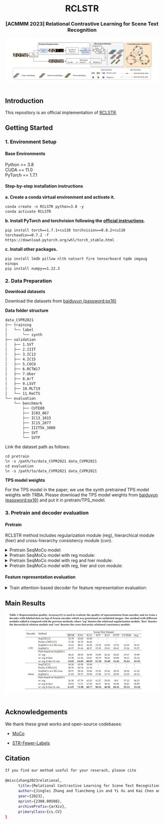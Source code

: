 <div align="center">
<h1>RCLSTR</h1>
<h3>[ACMMM 2023] Relational Contrastive Learning for Scene Text Recognition</h3>
</div>

<div align="center">
  <img src="figs/framework.png" width="800"/>
</div><br/>

## Introduction

This repository is an official implementation of [RCLSTR](https://arxiv.org/abs/2308.00508).

## Getting Started

### 1. Environment Setup

#### Base Environments 

Python >= 3.8 \
CUDA == 11.0 \
PyTorch == 1.7.1 

#### Step-by-step installation instructions

**a. Create a conda virtual environment and activate it.**
```shell
conda create -n RCLSTR python=3.8 -y
conda activate RCLSTR
```

**b. Install PyTorch and torchvision following the [official instructions](https://pytorch.org/).**
```shell
pip install torch==1.7.1+cu110 torchvision==0.8.2+cu110 torchaudio==0.7.2 -f https://download.pytorch.org/whl/torch_stable.html
```

**c. Install other packages.**
```shell
pip install lmdb pillow nltk natsort fire tensorboard tqdm imgaug einops
pip install numpy==1.22.3
```

### 2. Data Preparation

**Download datasets**

Download the datasets from [baiduyun (password:px16)](https://pan.baidu.com/s/1YHINOUzcoKcnQl9aRaznHg)

**Data folder structure**

```
data_CVPR2021
├── training
│   └── label
│       └── synth
├── validation
│   ├── 1.SVT
│   ├── 2.IIIT
│   ├── 3.IC13
│   ├── 4.IC15
│   ├── 5.COCO
│   ├── 6.RCTW17
│   ├── 7.Uber
│   ├── 8.ArT
│   ├── 9.LSVT
│   ├── 10.MLT19
│   └── 11.ReCTS
└── evaluation
    └── benchmark
        ├── CUTE80
        ├── IC03_867
        ├── IC13_1015
        ├── IC15_2077
        ├── IIIT5k_3000
        ├── SVT
        └── SVTP
```

Link the dataset path as follows:

```
cd pretrain
ln -s /path/to/data_CVPR2021 data_CVPR2021
cd evaluation
ln -s /path/to/data_CVPR2021 data_CVPR2021
```

**TPS model weights**

For the TPS model in the paper, we use the synth pretrained TPS model weights with TRBA. Please download the TPS model weights from [baiduyun (password:px16)](https://pan.baidu.com/s/1YHINOUzcoKcnQl9aRaznHg) and put it in pretrain/TPS_model.

### 3. Pretrain and decoder evaluation


#### Pretrain

RCLSTR method includes regularization module (reg), hierarchical module (hier) and cross-hierarchy consistency module (con). 

<details>
 <summary> Pretrain SeqMoCo model:</summary>

```
cd pretrain
CUDA_VISIBLE_DEVICES=0,1,2,3 python main_moco.py   \
--model_name TRBA  \
--exp_name SeqMoCo   \
--lr 0.0015   \
--batch-size 32   \
--dist-url 'tcp://localhost:10002' \
--multiprocessing-distributed \
--world-size 1 \
--rank 0   \
--data data_CVPR2021/training/label/synth  \
--data-format lmdb  \
--light_aug   \
--instance_map window   \
--epochs 5   \
--useTPS ./TPS_model/TRBA-Baseline-synth.pth \
--loss_setting consistent \
--frame_weight 0 \
--frame_alpha 0 \
--word_weight 0 \
--word_alpha 0
```
</details>

<details>
 <summary> Pretrain SeqMoCo model with reg module:</summary>

```
cd pretrain
CUDA_VISIBLE_DEVICES=0,1,2,3 python main_moco.py   \
--model_name TRBA  \
--exp_name SeqMoCo_reg   \
--lr 0.0015   \
--batch-size 32   \
--dist-url 'tcp://localhost:10002' \
--multiprocessing-distributed \
--world-size 1 \
--rank 0   \
--data data_CVPR2021/training/label/synth  \
--data-format lmdb  \
--light_aug   \
--instance_map window   \
--epochs 5   \
--useTPS ./TPS_model/TRBA-Baseline-synth.pth \
--loss_setting consistent \
--permutation \
--frame_weight 0 \
--frame_alpha 0 \
--word_weight 0 \
--word_alpha 0
```
</details>

<details>
 <summary> Pretrain SeqMoCo model with reg and hier module:</summary>

```
cd pretrain
CUDA_VISIBLE_DEVICES=0,1,2,3 python main_moco.py   \
--model_name TRBA  \
--exp_name SeqMoCo_reg_hier   \
--lr 0.0015   \
--batch-size 32   \
--dist-url 'tcp://localhost:10002' \
--multiprocessing-distributed \
--world-size 1 \
--rank 0   \
--data data_CVPR2021/training/label/synth  \
--data-format lmdb  \
--light_aug   \
--instance_map window   \
--epochs 5   \
--useTPS ./TPS_model/TRBA-Baseline-synth.pth \
--loss_setting consistent \
--permutation 
```
</details>

<details>
 <summary> Pretrain SeqMoCo model with reg, hier and con module:</summary>

```
cd pretrain
CUDA_VISIBLE_DEVICES=0,1,2,3 python main_moco.py   \
--model_name TRBA  \
--exp_name SeqMoCo_reg_hier_con   \
--lr 0.0015   \
--batch-size 32   \
--dist-url 'tcp://localhost:10002' \
--multiprocessing-distributed \
--world-size 1 \
--rank 0   \
--data data_CVPR2021/training/label/synth  \
--data-format lmdb  \
--light_aug   \
--instance_map window   \
--epochs 5   \
--useTPS ./TPS_model/TRBA-Baseline-synth.pth \
--loss_setting consistent \
--permutation \
--multi_level_consistent global2local \
--multi_level_ins 0
```
</details>



#### Feature representation evaluation

<details>
 <summary> Train attention-based decoder for feature representation evaluation:</summary>

```
cd evaluation
CUDA_VISIBLE_DEVICES=0 python train_new.py \
--model_name TRA \
--exp_name TRA_reg_hier_con \
--saved_model ../pretrain/SeqMoCo_reg_hier_con/checkpoint_0004.pth.tar \
--select_data synth \
--batch_size 256 \
--Aug light
```
</details>

## Main Results

<div align="center">
  <img src="figs/res.png" width="800"/>
</div><br/>

## Acknowledgements

We thank these great works and open-source codebases:

* [MoCo](https://github.com/facebookresearch/moco)

* [STR-Fewer-Labels](https://github.com/ku21fan/STR-Fewer-Labels)

## Citation
```bash
If you find our method useful for your reserach, please cite

@misc{zhang2023relational,
      title={Relational Contrastive Learning for Scene Text Recognition}, 
      author={Jinglei Zhang and Tiancheng Lin and Yi Xu and Kai Chen and Rui Zhang},
      year={2023},
      eprint={2308.00508},
      archivePrefix={arXiv},
      primaryClass={cs.CV}
}
```

